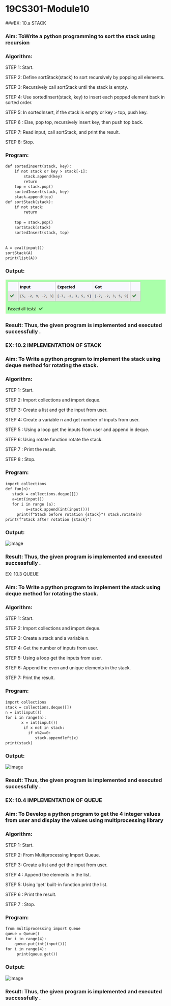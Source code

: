 # 19CS301-Module10
###EX: 10.a  STACK
### Aim: ToWrite a python programming to sort the stack using recursion
### Algorithm:
STEP 1: Start.

STEP 2: Define sortStack(stack) to sort recursively by popping all elements.

STEP 3: Recursively call sortStack until the stack is empty.

STEP 4: Use sortedInsert(stack, key) to insert each popped element back in sorted order.

STEP 5: In sortedInsert, if the stack is empty or key > top, push key.

STEP 6 : Else, pop top, recursively insert key, then push top back.

STEP 7: Read input, call sortStack, and print the result.

STEP 8: Stop.

### Program:
```
def sortedInsert(stack, key):
    if not stack or key > stack[-1]:
        stack.append(key)
        return
    top = stack.pop()
    sortedInsert(stack, key)
    stack.append(top)
def sortStack(stack):
    if not stack:
        return
 
    top = stack.pop()
    sortStack(stack)
    sortedInsert(stack, top)

 
A = eval(input())
sortStack(A)
print(list(A))
```
### Output:
 ![image](https://github.com/gokulkrishnan2005/19CS301-Module10/blob/main/module10-1.png)

### Result: Thus, the given program is implemented and executed successfully .
 


### EX: 10.2 IMPLEMENTATION OF STACK
### Aim: To Write a python program to implement the stack using deque method for rotating the stack.
### Algorithm:

STEP 1: Start.

STEP 2: Import collections and import deque.

STEP 3: Create a list and get the input from user.

STEP 4: Create a variable n and get number of inputs from user.

STEP 5 : Using a loop get the inputs from user and append in deque.

STEP 6: Using rotate function rotate the stack.

STEP 7 : Print the result. 

STEP 8 : Stop.
### Program: 
```
import collections
def fun(n):
   stack = collections.deque([])
   a=int(input())
   for i in range (a):
         x=stack.append(int(input()))
     print(f"Stack before rotation {stack}") stack.rotate(n)
print(f"Stack after rotation {stack}")
```
### Output:
![image](https://github.com/user-attachments/assets/f42c4ec6-578c-418a-8f66-cf70abe7dc54)

### Result: Thus, the given program is implemented and executed successfully .
 


EX: 10.3 QUEUE
### Aim: To Write a python program to implement the stack using deque method for rotating the stack.
### Algorithm:

STEP 1: Start.

STEP 2: Import collections and import deque.

STEP 3: Create a stack and a variable n.

STEP 4: Get the number of inputs from user.

STEP 5: Using a loop get the inputs from user.

STEP 6: Append the even and unique elements in the stack.

STEP 7: Print the result.
### Program:
```
import collections
stack = collections.deque([])
n = int(input())
for i in range(n):
       x = int(input())
        if x not in stack:
          if x%2==0:
             stack.appendleft(x)
print(stack)
```
### Output:
![image](https://github.com/user-attachments/assets/de6e3e09-b10b-42d4-9faf-32fcf990f29a)
 
### Result: Thus, the given program is implemented and executed successfully .


### EX: 10.4 IMPLEMENTATION OF QUEUE
### Aim: To Develop a python program to get the 4 integer values from user and display the values using multiprocessing library
### Algorithm:

STEP 1: Start.

STEP 2: From Multiprocessing Import Queue.

STEP 3: Create a list and get the input from user.

STEP 4 : Append the elements in the list.

STEP 5: Using 'get' built-in function print the list.

STEP 6 : Print the result.

STEP 7 : Stop.
### Program:
```
from multiprocessing import Queue
queue = Queue()
for i in range(4):
    queue.put(int(input()))
for i in range(4):
     print(queue.get())
```
### Output:
 ![image](https://github.com/user-attachments/assets/26a380ff-118e-43f4-8178-83a5417262b5)
 

### Result: Thus, the given program is implemented and executed successfully .
 

